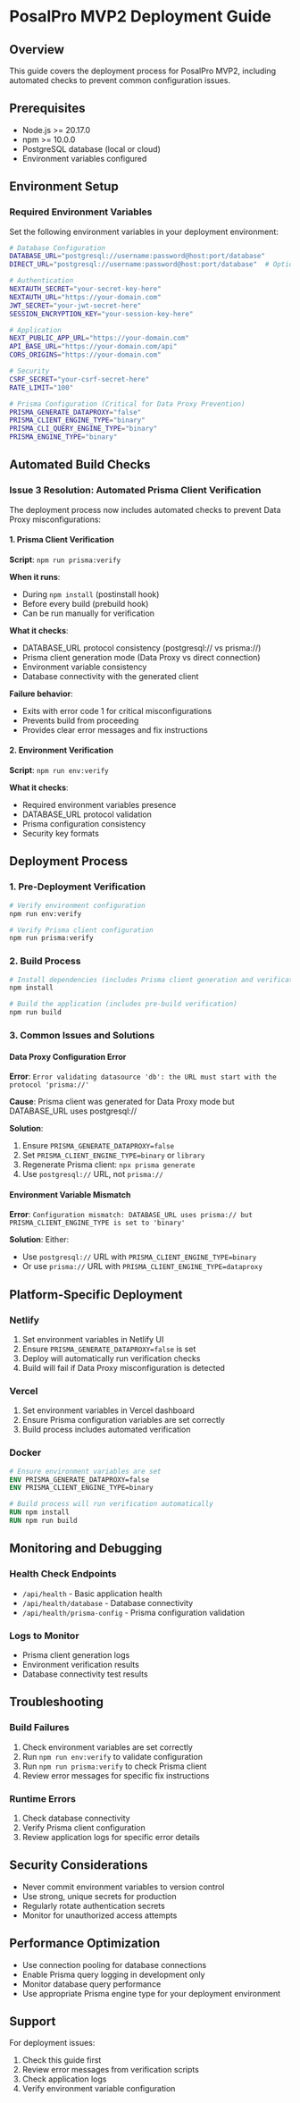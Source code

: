 # PosalPro MVP2 Deployment Guide

## Overview

This guide covers the deployment process for PosalPro MVP2, including automated checks to prevent common configuration issues.

## Prerequisites

- Node.js >= 20.17.0
- npm >= 10.0.0
- PostgreSQL database (local or cloud)
- Environment variables configured

## Environment Setup

### Required Environment Variables

Set the following environment variables in your deployment environment:

```bash
# Database Configuration
DATABASE_URL="postgresql://username:password@host:port/database"
DIRECT_URL="postgresql://username:password@host:port/database"  # Optional

# Authentication
NEXTAUTH_SECRET="your-secret-key-here"
NEXTAUTH_URL="https://your-domain.com"
JWT_SECRET="your-jwt-secret-here"
SESSION_ENCRYPTION_KEY="your-session-key-here"

# Application
NEXT_PUBLIC_APP_URL="https://your-domain.com"
API_BASE_URL="https://your-domain.com/api"
CORS_ORIGINS="https://your-domain.com"

# Security
CSRF_SECRET="your-csrf-secret-here"
RATE_LIMIT="100"

# Prisma Configuration (Critical for Data Proxy Prevention)
PRISMA_GENERATE_DATAPROXY="false"
PRISMA_CLIENT_ENGINE_TYPE="binary"
PRISMA_CLI_QUERY_ENGINE_TYPE="binary"
PRISMA_ENGINE_TYPE="binary"
```

## Automated Build Checks

### Issue 3 Resolution: Automated Prisma Client Verification

The deployment process now includes automated checks to prevent Data Proxy misconfigurations:

#### 1. Prisma Client Verification

**Script**: `npm run prisma:verify`

**When it runs**:
- During `npm install` (postinstall hook)
- Before every build (prebuild hook)
- Can be run manually for verification

**What it checks**:
- DATABASE_URL protocol consistency (postgresql:// vs prisma://)
- Prisma client generation mode (Data Proxy vs direct connection)
- Environment variable consistency
- Database connectivity with the generated client

**Failure behavior**:
- Exits with error code 1 for critical misconfigurations
- Prevents build from proceeding
- Provides clear error messages and fix instructions

#### 2. Environment Verification

**Script**: `npm run env:verify`

**What it checks**:
- Required environment variables presence
- DATABASE_URL protocol validation
- Prisma configuration consistency
- Security key formats

## Deployment Process

### 1. Pre-Deployment Verification

```bash
# Verify environment configuration
npm run env:verify

# Verify Prisma client configuration
npm run prisma:verify
```

### 2. Build Process

```bash
# Install dependencies (includes Prisma client generation and verification)
npm install

# Build the application (includes pre-build verification)
npm run build
```

### 3. Common Issues and Solutions

#### Data Proxy Configuration Error

**Error**: `Error validating datasource 'db': the URL must start with the protocol 'prisma://'`

**Cause**: Prisma client was generated for Data Proxy mode but DATABASE_URL uses postgresql://

**Solution**:
1. Ensure `PRISMA_GENERATE_DATAPROXY=false`
2. Set `PRISMA_CLIENT_ENGINE_TYPE=binary` or `library`
3. Regenerate Prisma client: `npx prisma generate`
4. Use `postgresql://` URL, not `prisma://`

#### Environment Variable Mismatch

**Error**: `Configuration mismatch: DATABASE_URL uses prisma:// but PRISMA_CLIENT_ENGINE_TYPE is set to 'binary'`

**Solution**: Either:
- Use `postgresql://` URL with `PRISMA_CLIENT_ENGINE_TYPE=binary`
- Or use `prisma://` URL with `PRISMA_CLIENT_ENGINE_TYPE=dataproxy`

## Platform-Specific Deployment

### Netlify

1. Set environment variables in Netlify UI
2. Ensure `PRISMA_GENERATE_DATAPROXY=false` is set
3. Deploy will automatically run verification checks
4. Build will fail if Data Proxy misconfiguration is detected

### Vercel

1. Set environment variables in Vercel dashboard
2. Ensure Prisma configuration variables are set correctly
3. Build process includes automated verification

### Docker

```dockerfile
# Ensure environment variables are set
ENV PRISMA_GENERATE_DATAPROXY=false
ENV PRISMA_CLIENT_ENGINE_TYPE=binary

# Build process will run verification automatically
RUN npm install
RUN npm run build
```

## Monitoring and Debugging

### Health Check Endpoints

- `/api/health` - Basic application health
- `/api/health/database` - Database connectivity
- `/api/health/prisma-config` - Prisma configuration validation

### Logs to Monitor

- Prisma client generation logs
- Environment verification results
- Database connectivity test results

## Troubleshooting

### Build Failures

1. Check environment variables are set correctly
2. Run `npm run env:verify` to validate configuration
3. Run `npm run prisma:verify` to check Prisma client
4. Review error messages for specific fix instructions

### Runtime Errors

1. Check database connectivity
2. Verify Prisma client configuration
3. Review application logs for specific error details

## Security Considerations

- Never commit environment variables to version control
- Use strong, unique secrets for production
- Regularly rotate authentication secrets
- Monitor for unauthorized access attempts

## Performance Optimization

- Use connection pooling for database connections
- Enable Prisma query logging in development only
- Monitor database query performance
- Use appropriate Prisma engine type for your deployment environment

## Support

For deployment issues:
1. Check this guide first
2. Review error messages from verification scripts
3. Check application logs
4. Verify environment variable configuration
